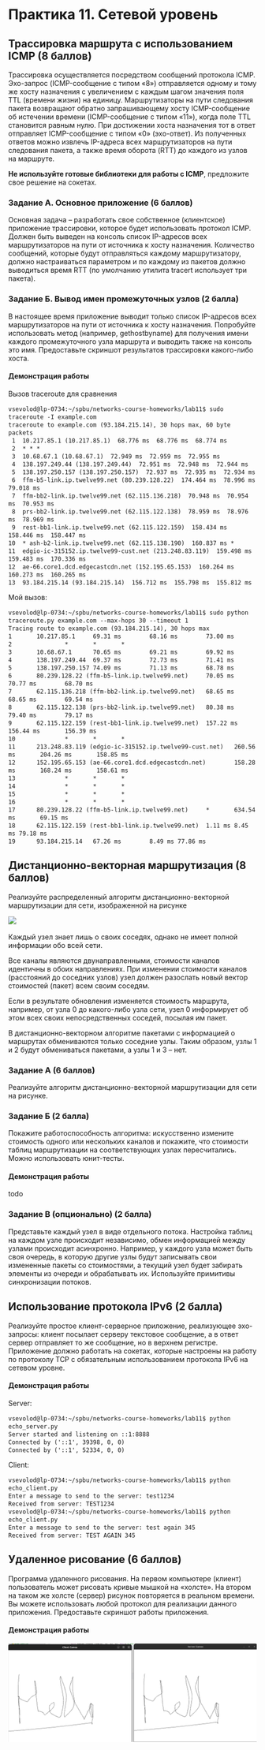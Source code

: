 # Практика 11. Сетевой уровень

## Трассировка маршрута с использованием ICMP (8 баллов)
Трассировка осуществляется посредством сообщений протокола ICMP. Эхо-запрос 
(ICMP-сообщение с типом «8») отправляется одному и тому же хосту назначения с увеличением с
каждым шагом значения поля TTL (времени жизни) на единицу. Маршрутизаторы на пути
следования пакета возвращают обратно запрашивающему хосту ICMP-сообщение об истечении
времени (ICMP-сообщение с типом «11»), когда поле TTL становится равным нулю. При
достижении хоста назначения тот в ответ отправляет ICMP-сообщение с типом «0» (эхо-ответ). Из
полученных ответов можно извлечь IP-адреса всех маршрутизаторов на пути следования пакета, а
также время оборота (RTT) до каждого из узлов на маршруте.

**Не используйте готовые библиотеки для работы с ICMP**, предложите свое решение на сокетах.

### Задание А. Основное приложение (6 баллов)
Основная задача – разработать свое собственное (клиентское) приложение трассировки, которое
будет использовать протокол ICMP.
Должен быть выведен на консоль список IP-адресов всех маршрутизаторов на пути от источника к
хосту назначения. Количество сообщений, которые будут отправляться каждому маршрутизатору,
должно настраиваться параметром и по каждому из пакетов должно выводиться время RTT (по
умолчанию утилита tracert использует три пакета).

### Задание Б. Вывод имен промежуточных узлов (2 балла)
В настоящее время приложение выводит только список IP-адресов всех маршрутизаторов на пути
от источника к хосту назначения. Попробуйте использовать метод (например, gethostbyname) для
получения имени каждого промежуточного узла маршрута и выводить также на консоль это имя.
Предоставьте скриншот результатов трассировки какого-либо хоста.

#### Демонстрация работы

Вызов traceroute для сравнения

```
vsevolod@lp-0734:~/spbu/networks-course-homeworks/lab11$ sudo traceroute -I example.com 
traceroute to example.com (93.184.215.14), 30 hops max, 60 byte packets
 1  10.217.85.1 (10.217.85.1)  68.776 ms  68.776 ms  68.774 ms
 2  * * *
 3  10.68.67.1 (10.68.67.1)  72.949 ms  72.959 ms  72.955 ms
 4  138.197.249.44 (138.197.249.44)  72.951 ms  72.948 ms  72.944 ms
 5  138.197.250.157 (138.197.250.157)  72.937 ms  72.935 ms  72.934 ms
 6  ffm-b5-link.ip.twelve99.net (80.239.128.22)  174.464 ms  78.996 ms  79.018 ms
 7  ffm-bb2-link.ip.twelve99.net (62.115.136.218)  70.948 ms  70.954 ms  70.953 ms
 8  prs-bb2-link.ip.twelve99.net (62.115.122.138)  78.959 ms  78.976 ms  78.969 ms
 9  rest-bb1-link.ip.twelve99.net (62.115.122.159)  158.434 ms  158.446 ms  158.447 ms
10  * ash-b2-link.ip.twelve99.net (62.115.138.190)  160.837 ms *
11  edgio-ic-315152.ip.twelve99-cust.net (213.248.83.119)  159.498 ms  159.483 ms  170.336 ms
12  ae-66.core1.dcd.edgecastcdn.net (152.195.65.153)  160.264 ms  160.273 ms  160.265 ms
13  93.184.215.14 (93.184.215.14)  156.712 ms  155.798 ms  155.812 ms

```

Мой вызов: 

``` 
vsevolod@lp-0734:~/spbu/networks-course-homeworks/lab11$ sudo python traceroute.py example.com --max-hops 30 --timeout 1
Tracing route to example.com (93.184.215.14), 30 hops max
1       10.217.85.1     69.31 ms        68.16 ms        73.00 ms        
2               *       *       *       
3       10.68.67.1      70.65 ms        69.21 ms        69.92 ms        
4       138.197.249.44  69.37 ms        72.73 ms        71.41 ms        
5       138.197.250.157 74.09 ms        71.13 ms        68.78 ms        
6       80.239.128.22 (ffm-b5-link.ip.twelve99.net)     70.05 ms        70.77 ms        68.70 ms        
7       62.115.136.218 (ffm-bb2-link.ip.twelve99.net)   68.65 ms        68.65 ms        69.54 ms        
8       62.115.122.138 (prs-bb2-link.ip.twelve99.net)   80.38 ms        79.40 ms        79.17 ms        
9       62.115.122.159 (rest-bb1-link.ip.twelve99.net)  157.22 ms       156.44 ms       156.39 ms       
10              *       *       *       
11      213.248.83.119 (edgio-ic-315152.ip.twelve99-cust.net)   260.56 ms       204.26 ms       158.85 ms       
12      152.195.65.153 (ae-66.core1.dcd.edgecastcdn.net)        158.28 ms       168.24 ms       158.61 ms       
13              *       *       *       
14              *       *       *       
15              *       *       *       
16              *       *       *       
17      80.239.128.22 (ffm-b5-link.ip.twelve99.net)     *       634.54 ms       69.15 ms        
18      62.115.122.159 (rest-bb1-link.ip.twelve99.net)  1.11 ms 8.45 ms 79.18 ms        
19      93.184.215.14   67.26 ms        8.49 ms 77.86 ms 
```

## Дистанционно-векторная маршрутизация (8 баллов)
Реализуйте распределенный алгоритм дистанционно-векторной маршрутизации для сети,
изображенной на рисунке

<img src="images/example-network.png" width=300 />

Каждый узел знает лишь о своих соседях, однако не имеет полной информации обо всей сети.

Все каналы являются двунаправленными, стоимости каналов идентичны в обоих направлениях.
При изменении стоимости каналов (расстояний до соседних узлов) узел должен разослать новый
вектор стоимостей (пакет) всем своим соседям.

Если в результате обновления изменяется стоимость маршрута, например, от узла 0 до какого-либо 
узла сети, узел 0 информирует об этом всех своих непосредственных соседей, посылая им пакет.

В дистанционно-векторном алгоритме пакетами с информацией о маршрутах обмениваются
только соседние узлы. Таким образом, узлы 1 и 2 будут обмениваться пакетами, а узлы 1 и 3 – нет.

### Задание А (6 баллов)
Реализуйте алгоритм дистанционно-векторной маршрутизации для сети на рисунке.

### Задание Б (2 балла)
Покажите работоспособность алгоритма: искусственно измените стоимость одного или
нескольких каналов и покажите, что стоимости таблиц маршрутизации на соответствующих узлах
пересчитались. Можно использовать юнит-тесты.

#### Демонстрация работы
todo

### Задание В (опционально) (2 балла)
Представьте каждый узел в виде отдельного потока. Настройка таблиц на каждом узле
происходит независимо, обмен информацией между узлами происходит асинхронно. Например,
у каждого узла может быть своя очередь, в которую другие узлы будут записывать свои
измененные пакеты со стоимостями, а текущий узел будет забирать элементы из очереди и
обрабатывать их. Используйте примитивы синхронизации потоков.

## Использование протокола IPv6 (2 балла)
Реализуйте простое клиент-серверное приложение, реализующее эхо-запросы: клиент посылает
серверу текстовое сообщение, а в ответ сервер отправляет то же сообщение, но в верхнем
регистре. Приложение должно работать на сокетах, которые настроены на работу по протоколу
TCP с обязательным использованием протокола IPv6 на сетевом уровне.

#### Демонстрация работы

Server:

``` 
vsevolod@lp-0734:~/spbu/networks-course-homeworks/lab11$ python echo_server.py 
Server started and listening on ::1:8888
Connected by ('::1', 39398, 0, 0)
Connected by ('::1', 52334, 0, 0)
```

Client:

``` 
vsevolod@lp-0734:~/spbu/networks-course-homeworks/lab11$ python echo_client.py 
Enter a message to send to the server: test1234
Received from server: TEST1234
vsevolod@lp-0734:~/spbu/networks-course-homeworks/lab11$ python echo_client.py 
Enter a message to send to the server: test again 345
Received from server: TEST AGAIN 345

```

## Удаленное рисование (6 баллов)
Программа удаленного рисования. На первом компьютере (клиент) пользователь может рисовать
кривые мышкой на «холсте». На втором на таком же холсте (сервер) рисунок повторяется в
реальном времени. Вы можете использовать любой протокол для реализации данного
приложения. Предоставьте скриншот работы приложения.

#### Демонстрация работы

![](images/draw.png)
